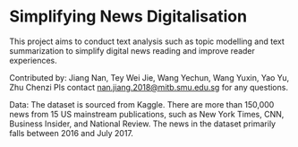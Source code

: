 # Simplifying News Digitalisation
This project aims to conduct text analysis such as topic modelling and text summarization to simplify digital news reading and improve reader experiences.

Contributed by: Jiang Nan, Tey Wei Jie, Wang Yechun, Wang Yuxin, Yao Yu, Zhu Chenzi
Pls contact nan.jiang.2018@mitb.smu.edu.sg for any questions.

Data:
The dataset is sourced from Kaggle. There are more than 150,000 news from 15 US mainstream publications, such as New York Times, CNN, Business Insider, and National Review. The news in the dataset primarily falls between 2016 and July 2017.


